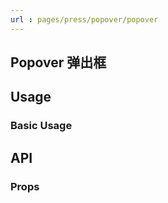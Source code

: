 ```yaml
---
url : pages/press/popover/popover
---
```


## Popover 弹出框


## Usage

### Basic Usage

## API

### Props

